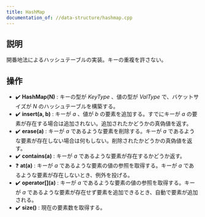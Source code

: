 ```yaml
---
title: HashMap
documentation_of: //data-structure/hashmap.cpp
---
```


## 説明
開番地法によるハッシュテーブルの実装。キーの重複を許さない。

## 操作
- :heavy_check_mark: **HashMap(N)** : キーの型が $KeyType$ 、値の型が $ValType$ で、バケットサイズが $N$ のハッシュテーブルを構築する。
- :heavy_check_mark: **insert(a, b)** : キーが $a$ 、値が $b$ の要素を追加する。すでにキーが $a$ の要素が存在する場合は追加されない。追加されたかどうかの真偽値を返す。
- :heavy_check_mark: **erase(a)** : キーが $a$ であるような要素を削除する。キーが $a$ であるような要素が存在しない場合は何もしない。削除されたかどうかの真偽値を返す。
- :heavy_check_mark: **contains(a)** : キーが $a$ であるような要素が存在するかどうか返す。
- :question: **at(a)** : キーが $a$ であるような要素の値の参照を取得する。キーが $a$ であるような要素が存在しないとき、例外を投げる。
- :heavy_check_mark: **operator\[\]\(a\)** : キーが $a$ であるような要素の値の参照を取得する。キーが $a$ であるような要素が存在せず要素を追加できるとき、自動で要素が追加される。
- :heavy_check_mark: **size()** : 現在の要素数を取得する。